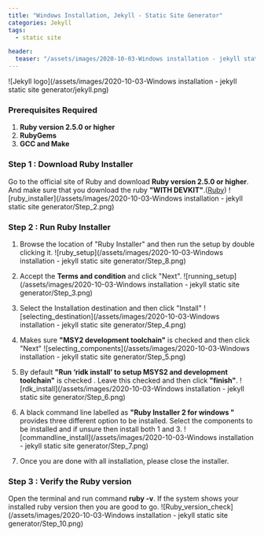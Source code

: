 ```yaml
---
title: "Windows Installation, Jekyll - Static Site Generator"
categories: Jekyll
tags:
  - static site

header:
  teaser: "/assets/images/2020-10-03-Windows installation - jekyll static site generator/teaser.png"
---
```


![Jekyll logo](/assets/images/2020-10-03-Windows installation - jekyll static site generator/jekyll.png)
### Prerequisites Required

1. **Ruby version 2.5.0 or higher**
2. **RubyGems**
3. **GCC and Make**

### Step 1 : Download Ruby Installer
Go to the official site of Ruby and download **Ruby version 2.5.0 or higher**. And make sure that you download the ruby **"WITH DEVKIT"**.([Ruby](https://rubyinstaller.org/downloads/))
![ruby_installer](/assets/images/2020-10-03-Windows installation - jekyll static site generator/Step_2.png)

### Step 2 : Run Ruby Installer

1. Browse the location of "Ruby Installer" and then run the setup by double clicking it.
   ![ruby_setup](/assets/images/2020-10-03-Windows installation - jekyll static site generator/Step_8.png)
2. Accept the **Terms and condition** and click "Next".
   ![running_setup](/assets/images/2020-10-03-Windows installation - jekyll static site generator/Step_3.png)

3. Select the Installation destination and then click "Install"
   ![selecting_destination](/assets/images/2020-10-03-Windows installation - jekyll static site generator/Step_4.png)
4. Makes sure **"MSY2 development toolchain"** is checked and then click "Next"
   ![selecting_components](/assets/images/2020-10-03-Windows installation - jekyll static site generator/Step_5.png)

5. By default **"Run ‘ridk install’ to setup MSYS2 and development toolchain"** is checked . Leave this checked and then click **"finish"**.
   ![rdk_install](/assets/images/2020-10-03-Windows installation - jekyll static site generator/Step_6.png)

6. A black command line labelled as **"Ruby Installer 2 for windows "** provides three different option to be installed.
   Select the components to be installed and if unsure then install both 1 and 3.
   ![commandline_install](/assets/images/2020-10-03-Windows installation - jekyll static site generator/Step_7.png)

7. Once you are done with all installation, please close the installer.

### Step 3 : Verify the Ruby version

Open the terminal and run command **ruby -v**.
If the system shows your installed ruby version then you are good to go.
![Ruby_version_check](/assets/images/2020-10-03-Windows installation - jekyll static site generator/Step_10.png)
